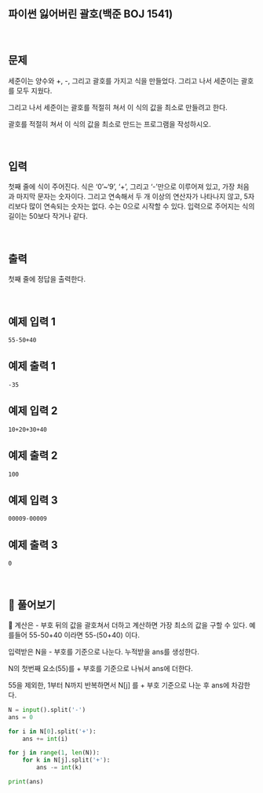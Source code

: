 ## 파이썬 잃어버린 괄호(백준 BOJ 1541)

<br>

## 문제

세준이는 양수와 +, -, 그리고 괄호를 가지고 식을 만들었다. 그리고 나서 세준이는 괄호를 모두 지웠다.

그리고 나서 세준이는 괄호를 적절히 쳐서 이 식의 값을 최소로 만들려고 한다.

괄호를 적절히 쳐서 이 식의 값을 최소로 만드는 프로그램을 작성하시오.

<br>

## 입력

첫째 줄에 식이 주어진다. 식은 ‘0’~‘9’, ‘+’, 그리고 ‘-’만으로 이루어져 있고, 가장 처음과 마지막 문자는 숫자이다. 그리고 연속해서 두 개 이상의 연산자가 나타나지 않고, 5자리보다 많이 연속되는 숫자는 없다. 수는 0으로 시작할 수 있다. 입력으로 주어지는 식의 길이는 50보다 작거나 같다.

<br>

## 출력

첫째 줄에 정답을 출력한다.

<br>

## 예제 입력 1 

```
55-50+40
```

## 예제 출력 1 

```
-35
```

## 예제 입력 2 

```
10+20+30+40
```

## 예제 출력 2 

```
100
```

## 예제 입력 3 

```
00009-00009
```

## 예제 출력 3 

```
0
```

<br>

## 📝 풀어보기

📌 계산은 - 부호 뒤의 값을 괄호쳐서 더하고 계산하면 가장 최소의 값을 구할 수 있다. 예를들어 55-50+40 이라면 55-(50+40) 이다.

입력받은 N을 - 부호를 기준으로 나눈다. 누적받을 ans를 생성한다.

N의 첫번째 요소(55)를 + 부호를 기준으로 나눠서 ans에 더한다.

55을 제외한, 1부터 N까지 반복하면서 N[j] 를 + 부호 기준으로 나눈 후 ans에 차감한다.

``` python
N = input().split('-')
ans = 0

for i in N[0].split('+'):
    ans += int(i)

for j in range(1, len(N)):
    for k in N[j].split('+'):
        ans -= int(k)

print(ans)
```


